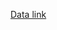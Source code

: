 [Data link](https://www.kaggle.com/datasets/datafiniti/consumer-reviews-of-amazon-products?select=Datafiniti_Amazon_Consumer_Reviews_of_Amazon_Products_May19.csv)
